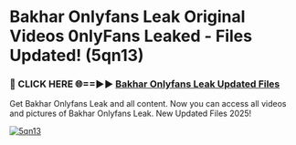 # Bakhar Onlyfans Leak Original Videos 0nlyFans Leaked - Files Updated! (5qn13)

<h3>🔴 CLICK HERE 🌐==►► <a href="https://tinyurl.com/2wckxsce" rel="nofollow">Bakhar Onlyfans Leak Updated Files</a></h3>

Get Bakhar Onlyfans Leak and all content. Now you can access all videos and pictures of Bakhar Onlyfans Leak. New Updated Files 2025!

[![5qn13](https://i.imgur.com/AFduVYN.gif)](https://tinyurl.com/2wckxsce)
